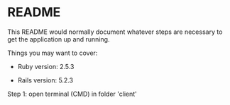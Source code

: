 # README

This README would normally document whatever steps are necessary to get the
application up and running.

Things you may want to cover:

* Ruby version: 2.5.3

* Rails version: 5.2.3

Step 1: open terminal (CMD) in folder 'client'
